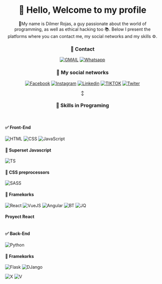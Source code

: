 <div align="center">
  <h1> 👋 Hello, Welcome to my profile</h1>
  <p>📢My name is Dilmer Rojas, a guy passionate about the world of programming, as well as ethical hacking too 📚. Below I present the platforms where you can contact me, my social networks and my skills ⚙️.</p>
</div>
<div align="center">
  <h3>📱 Contact</h3>
  
  [![GMAIL](https://img.shields.io/badge/Gmail-D14836?style=for-the-badge&logo=gmail&logoColor=white)](https://github.com/Dilmer-R/Dilmer-R/blob/9fade6460e12aa2c3448d010e71e486264549f00/correo.txt)
  [![Whatsapp](https://img.shields.io/badge/WhatsApp-25D366?style=for-the-badge&logo=whatsapp&logoColor=white)](https://wa.me/+51983055175)
  
  <h3>👨 My social networks</h3>
  
  [![Facebook](https://img.shields.io/badge/Facebook-1877F2?style=for-the-badge&logo=facebook&logoColor=white)](https://facebook.com/)
  [![Instagram](https://img.shields.io/badge/Instagram-E4405F?style=for-the-badge&logo=instagram&logoColor=white)](https://instagram.com/)
  [![Linkedin](https://img.shields.io/badge/LinkedIn-0077B5?style=for-the-badge&logo=linkedin&logoColor=white)](https://linkedin.com/)
  [![TIKTOK](https://img.shields.io/badge/TikTok-000000?style=for-the-badge&logo=tiktok&logoColor=white)](https://tiktok.com/)
  [![Twiter](https://img.shields.io/badge/Twitter-1DA1F2?style=for-the-badge&logo=twitter&logoColor=white)](https://twiter.com/)
  
↕️

  <h3>🚀 Skills in Programing</h3>
  <br/>
</div>
  <h4> ✅ Front-End</h4>
  
  ![HTML](https://img.shields.io/badge/HTML5-E34F26?style=for-the-badge&logo=html5&logoColor=white)
  ![CSS](https://img.shields.io/badge/CSS3-1572B6?style=for-the-badge&logo=css3&logoColor=white)
  ![JavaScript](https://img.shields.io/badge/JavaScript-F7DF1E?style=for-the-badge&logo=javascript&logoColor=black)
  
  <h4>📌 Superset Javascript</h4>
  
  ![TS](https://img.shields.io/badge/TypeScript-007ACC?style=for-the-badge&logo=typescript&logoColor=white)
  
  <h4>📌 CSS preprocessors</h4>
  
  ![SASS](https://img.shields.io/badge/Sass-CC6699?style=for-the-badge&logo=sass&logoColor=white)
 
  <h4>📌 Framekorks</h4>
  
  ![React](https://img.shields.io/badge/React-20232A?style=for-the-badge&logo=react&logoColor=61DAFB)
  ![VueJS](https://img.shields.io/badge/Vue.js-35495E?style=for-the-badge&logo=vue.js&logoColor=4FC08D)
  ![Angular](https://img.shields.io/badge/Angular-DD0031?style=for-the-badge&logo=angular&logoColor=white)
  ![BT](https://img.shields.io/badge/Bootstrap-563D7C?style=for-the-badge&logo=bootstrap&logoColor=white)
  ![JQ](https://img.shields.io/badge/jQuery-0769AD?style=for-the-badge&logo=jquery&logoColor=white)
  
  <h4>Proyect React</h4>
  <img src="https://github-readme-stats.vercel.app/api/pin/?username=Dilmer-R&repo=PROY-REACT" alt="">
  <br/>
  <h4> ✅ Back-End</h4>
  
  ![Python](https://img.shields.io/badge/Python-3776AB?style=for-the-badge&logo=python&logoColor=yellow)
  
  <h4>📌 Framekorks</h4>
  
  ![Flask](https://img.shields.io/badge/Flask-000000?style=for-the-badge&logo=flask&logoColor=white)
  ![DJango](https://img.shields.io/badge/Django-092E20?style=for-the-badge&logo=django&logoColor=white)
  
![X](https://github-readme-stats.vercel.app/api?username=Dilmer-R&theme=blue-green)
![V](https://github-readme-stats.vercel.app/api/top-langs/?username=Dilmer-R&theme=blue-green)
